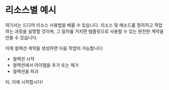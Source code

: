 # 리소스별 예시

여기서는 드디어 리소스 사용법을 배울 수 있습니다. 리소스 및 메소드를 정의하고 작업하는 과정을 설명할 것이며, 그 절차를 거치면 템플릿으로 사용할 수 있는 완전한 계약을 만들 수 있습니다.

이제 컬렉션 계약을 생성하면 다음 작업이 가능합니다:

- 컬렉션 시작
- 컬렉션에서 아이템을 추가 또는 제거
- 컬렉션을 파괴

자, 이제 시작합시다!

<!-- - offer collectibles to other users
- allow using this module with any type -->

<!-- For better understanding of this chapter I recommend you using Move IDE (which has already been presented in [getting started chapter](/introduction/getting-started.md)) and running all of these modules and scripts in it. It will also highlight possible errors and will automatically sync with standard library to verify that you're using correct methods and addresses.

Directory structure for your project would be:

```
modules/
    Collection.move
scripts/
    use_collection.move
.mvconfig.json
```

And recommended configuration in .mvconfig is:

```json
{
    "sender": "0x1",
    "network": "diem"
}
``` -->
